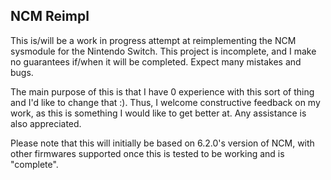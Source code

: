 ## NCM Reimpl

This is/will be a work in progress attempt at reimplementing the NCM sysmodule for the Nintendo Switch. This project is incomplete, and I make no guarantees if/when it will be completed. Expect many mistakes and bugs. 

The main purpose of this is that I have 0 experience with this sort of thing and I'd like to change that :). Thus, I welcome constructive feedback on my work, as this is something I would like to get better at. Any assistance is also appreciated.

Please note that this will initially be based on 6.2.0's version of NCM, with other firmwares supported once this is tested to be working and is "complete".